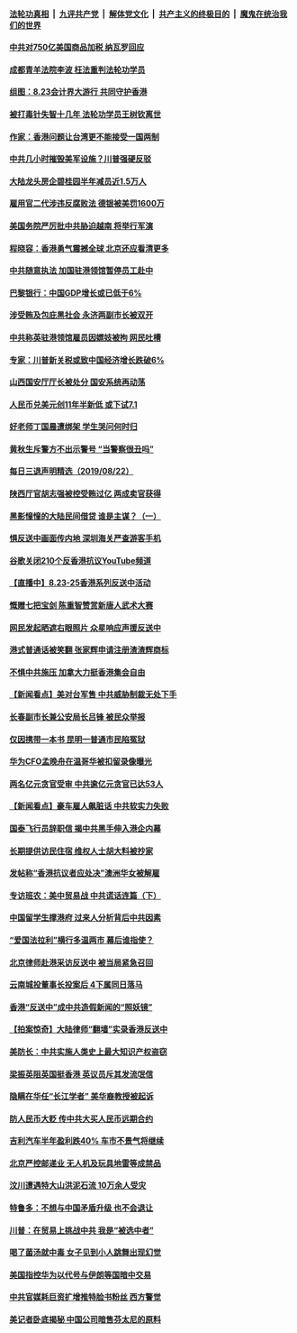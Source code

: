 ####  [法轮功真相](../../../../basic/blob/master/README.md?t=08231639) &nbsp;|&nbsp; [九评共产党](../../../../9ping.md/blob/master/README.md?t=08231639) &nbsp;|&nbsp; [解体党文化](../../../../jtdwh.md/blob/master/README.md?t=08231639)  &nbsp;|&nbsp; [共产主义的终极目的](../../../../gczydzjmd.md/blob/master/README.md?t=08231639) &nbsp;|&nbsp; [魔鬼在统治我们的世界](../../../../mgztzwmdsj.md/blob/master/README.md?t=08231639) 

#### [中共对750亿美国商品加税 纳瓦罗回应](../pages/nsc413/n11473322.md?t=08231639) 

#### [成都青羊法院李波 枉法重判法轮功学员](../pages/nsc413/n11473086.md?t=08231639) 

#### [组图：8.23会计界大游行 共同守护香港](../pages/nsc413/n11472896.md?t=08231639) 


#### [被打毒针失智十几年 法轮功学员王树钦离世](../pages/nsc413/n11472554.md?t=08231639) 

#### [作家：香港问题让台湾更不能接受一国两制](../pages/nsc413/n11472811.md?t=08231639) 

#### [中共几小时摧毁美军设施？川普强硬反驳](../pages/nsc413/n11472882.md?t=08231639) 

#### [大陆龙头房企碧桂园半年减员近1.5万人](../pages/nsc413/n11472736.md?t=08231639) 

#### [雇用官二代涉违反腐败法 德银被美罚1600万](../pages/nsc413/n11472649.md?t=08231639) 

#### [美国务院严厉批中共胁迫越南 将举行军演](../pages/nsc413/n11472728.md?t=08231639) 

#### [程晓容：香港勇气震撼全球 北京还应看清更多](../pages/nsc413/n11472113.md?t=08231639) 

#### [中共随意执法 加国驻港领馆暂停员工赴中](../pages/nsc413/n11472495.md?t=08231639) 

#### [巴黎银行：中国GDP增长或已低于6%](../pages/nsc413/n11471955.md?t=08231639) 

#### [涉受贿及包庇黑社会 永济两副市长被双开](../pages/nsc413/n11472280.md?t=08231639) 

#### [中共称英驻港领馆雇员因嫖妓被拘 网民吐槽](../pages/nsc413/n11472303.md?t=08231639) 

#### [专家：川普新关税或致中国经济增长跌破6%](../pages/nsc413/n11471801.md?t=08231639) 

#### [山西国安厅厅长被处分 国安系统再动荡](../pages/nsc413/n11471874.md?t=08231639) 

#### [人民币兑美元创11年半新低 或下试7.1](../pages/nsc413/n11471591.md?t=08231639) 

#### [好老师丁国晨遭绑架 学生哭问何时归](../pages/nsc413/n11471629.md?t=08231639) 

#### [黄秋生斥警方不出示警号 “当警察很丑吗”](../pages/nsc413/n11471449.md?t=08231639) 

#### [每日三退声明精选（2019/08/22）](../pages/nsc413/n11471952.md?t=08231639) 

#### [陕西厅官胡志强被控受贿过亿 两成卖官获得](../pages/nsc413/n11470877.md?t=08231639) 

#### [黑影憧憧的大陆民间借贷 谁是主谋？（一）](../pages/nsc413/n11471127.md?t=08231639) 

#### [惧反送中画面传内地 深圳海关严查游客手机](../pages/nsc413/n11471481.md?t=08231639) 

#### [谷歌关闭210个反香港抗议YouTube频道](../pages/nsc413/n11471529.md?t=08231639) 

#### [【直播中】8.23-25香港系列反送中活动](../pages/nsc413/n11471350.md?t=08231639) 

#### [慨赠七把宝剑 陈重智赞赏新唐人武术大赛](../pages/nsc413/n11470438.md?t=08231639) 

#### [网民发起晒遮右眼照片 众星响应声援反送中](../pages/nsc413/n11471097.md?t=08231639) 

#### [港式普通话被笑翻 张家辉申请注册渣渣辉商标](../pages/nsc413/n11470818.md?t=08231639) 

#### [不惧中共施压 加拿大力挺香港集会自由](../pages/nsc413/n11471514.md?t=08231639) 

#### [【新闻看点】美对台军售 中共威胁制裁无处下手](../pages/nsc413/n11471070.md?t=08231639) 

#### [长春副市长兼公安局长吕锋 被民众举报](../pages/nsc413/n11470899.md?t=08231639) 

#### [仅因携带一本书 昆明一普通市民陷冤狱](../pages/nsc413/n11461598.md?t=08231639) 

#### [华为CFO孟晚舟在温哥华被扣留录像曝光](../pages/nsc413/n11471330.md?t=08231639) 

#### [两名亿元贪官受审 中共逾亿元贪官已达53人](../pages/nsc413/n11470915.md?t=08231639) 

#### [【新闻看点】豪车雇人飙脏话 中共软实力失败](../pages/nsc413/n11471071.md?t=08231639) 

#### [国泰飞行员辞职信 揭中共黑手伸入港企内幕](../pages/nsc413/n11471121.md?t=08231639) 

#### [长期提供访民住宿 维权人士胡大料被抄家](../pages/nsc413/n11471098.md?t=08231639) 

#### [发帖称“香港抗议者应处决”澳洲华女被解雇](../pages/nsc413/n11471099.md?t=08231639) 

#### [专访班农：美中贸易战 中共谎话连篇（下）](../pages/nsc413/n11468684.md?t=08231639) 

#### [中国留学生撑港府 过来人分析背后中共因素](../pages/nsc413/n11470747.md?t=08231639) 

#### [“爱国法拉利”横行多温两市 幕后谁指使？](../pages/nsc413/n11468873.md?t=08231639) 

#### [北京律师赴港采访反送中 被当局紧急召回](../pages/nsc413/n11470502.md?t=08231639) 

#### [云南城投董事长投案后 4下属同日落马](../pages/nsc413/n11470827.md?t=08231639) 

#### [香港“反送中”成中共造假新闻的“照妖镜”](../pages/nsc413/n11468359.md?t=08231639) 


#### [【拍案惊奇】大陆律师“翻墙”实录香港反送中](../pages/nsc413/n11469075.md?t=08231639) 

#### [美防长：中共实施人类史上最大知识产权盗窃](../pages/nsc413/n11470165.md?t=08231639) 

#### [梁振英阻英国挺香港 英议员斥其发流氓信](../pages/nsc413/n11470297.md?t=08231639) 

#### [隐瞒在华任“长江学者” 美华裔教授被起诉](../pages/nsc413/n11469257.md?t=08231639) 

#### [防人民币大贬 传中共大买人民币远期合约](../pages/nsc413/n11470116.md?t=08231639) 

#### [吉利汽车半年盈利跌40% 车市不景气将继续](../pages/nsc413/n11469538.md?t=08231639) 

#### [北京严控邮递业 无人机及玩具地雷等成禁品](../pages/nsc413/n11469799.md?t=08231639) 

#### [汶川遭遇特大山洪泥石流 10万余人受灾](../pages/nsc413/n11469160.md?t=08231639) 

#### [特鲁多：不想与中国矛盾升级 也不会退让](../pages/nsc413/n11470128.md?t=08231639) 

#### [川普：在贸易上挑战中共 我是“被选中者”](../pages/nsc413/n11468807.md?t=08231639) 

#### [喝了菌汤就中毒 女子见到小人跳舞出现幻觉](../pages/nsc413/n11470061.md?t=08231639) 

#### [美国指控华为以代号与伊朗等国暗中交易](../pages/nsc413/n11470040.md?t=08231639) 

#### [中共官媒耗巨资扩增推特脸书粉丝 西方警觉](../pages/nsc413/n11469366.md?t=08231639) 

#### [美记者卧底揭秘 中国公司暗售芬太尼的原料](../pages/nsc413/n11469805.md?t=08231639) 

